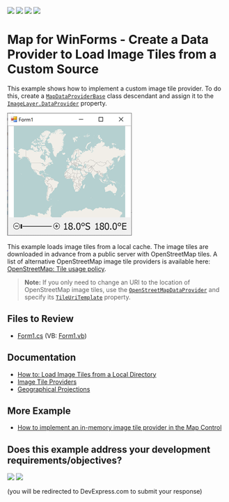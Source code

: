 <!-- default badges list -->
![](https://img.shields.io/endpoint?url=https://codecentral.devexpress.com/api/v1/VersionRange/128576605/19.2.1%2B)
[![](https://img.shields.io/badge/Open_in_DevExpress_Support_Center-FF7200?style=flat-square&logo=DevExpress&logoColor=white)](https://supportcenter.devexpress.com/ticket/details/E4758)
[![](https://img.shields.io/badge/📖_How_to_use_DevExpress_Examples-e9f6fc?style=flat-square)](https://docs.devexpress.com/GeneralInformation/403183)
[![](https://img.shields.io/badge/💬_Leave_Feedback-feecdd?style=flat-square)](#does-this-example-address-your-development-requirementsobjectives)
<!-- default badges end -->

# Map for WinForms - Create a Data Provider to Load Image Tiles from a Custom Source

This example shows how to implement a custom image tile provider. To do this, create a [`MapDataProviderBase`](https://docs.devexpress.com/WindowsForms/DevExpress.XtraMap.MapDataProviderBase) class descendant and assign it to the [`ImageLayer.DataProvider`](https://docs.devexpress.com/WindowsForms/DevExpress.XtraMap.ImageLayer.DataProvider?p=netframework) property.

![Resulting map](Images/resulting-map.png)

This example loads image tiles from a local cache. The image tiles are downloaded in advance from a public server with OpenStreetMap tiles. A list of alternative OpenStreetMap image tile providers is available here: [OpenStreetMap: Tile usage policy](https://operations.osmfoundation.org/policies/tiles/).

> **Note:** If you only need to change an URI to the location of OpenStreetMap image tiles, use the [`OpenStreetMapDataProvider`](https://docs.devexpress.com/WindowsForms/DevExpress.XtraMap.OpenStreetMapDataProvider) and specify its [`TileUriTemplate`](https://docs.devexpress.com/WindowsForms/DevExpress.XtraMap.OpenStreetMapDataProvider.TileUriTemplate) property.

## Files to Review

* [Form1.cs](./CS/CustomProvider/Form1.cs) (VB: [Form1.vb](./VB/CustomProvider/Form1.vb))

## Documentation

* [How to: Load Image Tiles from a Local Directory](https://docs.devexpress.com/WindowsForms/15460/controls-and-libraries/map-control/examples/map-image-data/how-to-load-image-tiles-from-a-local-directory)
* [Image Tile Providers](https://docs.devexpress.com/WindowsForms/115774/controls-and-libraries/map-control/map-image-data/image-tile-providers)
* [Geographical Projections](https://docs.devexpress.com/WindowsForms/15079/controls-and-libraries/map-control/coordinate-systems/geographical-projections?p=netframework)

## More Example

* [How to implement an in-memory image tile provider in the Map Control](https://github.com/DevExpress-Examples/how-to-use-in-memory-image-tile-provider)
<!-- feedback -->
## Does this example address your development requirements/objectives?

[<img src="https://www.devexpress.com/support/examples/i/yes-button.svg"/>](https://www.devexpress.com/support/examples/survey.xml?utm_source=github&utm_campaign=winforms-map-load-image-tiles-from-custom-source&~~~was_helpful=yes) [<img src="https://www.devexpress.com/support/examples/i/no-button.svg"/>](https://www.devexpress.com/support/examples/survey.xml?utm_source=github&utm_campaign=winforms-map-load-image-tiles-from-custom-source&~~~was_helpful=no)

(you will be redirected to DevExpress.com to submit your response)
<!-- feedback end -->
